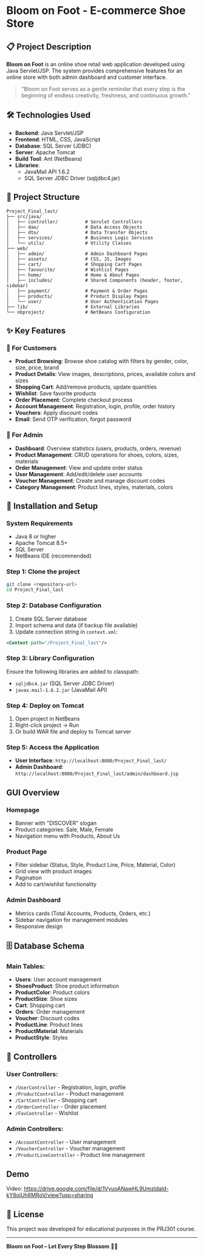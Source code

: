# Bloom on Foot - E-commerce Shoe Store

## 📋 Project Description

**Bloom on Foot** is an online shoe retail web application developed using Java Servlet/JSP. The system provides comprehensive features for an online store with both admin dashboard and customer interface.

> "Bloom on Foot serves as a gentle reminder that every step is the beginning of endless creativity, freshness, and continuous growth."

## 🛠️ Technologies Used

- **Backend**: Java Servlet/JSP
- **Frontend**: HTML, CSS, JavaScript
- **Database**: SQL Server (JDBC)
- **Server**: Apache Tomcat
- **Build Tool**: Ant (NetBeans)
- **Libraries**: 
  - JavaMail API 1.6.2
  - SQL Server JDBC Driver (sqljdbc4.jar)

## 📁 Project Structure

```
Project_Final_last/
├── src/java/
│   ├── controller/          # Servlet Controllers
│   ├── dao/                 # Data Access Objects
│   ├── dto/                 # Data Transfer Objects
│   ├── services/            # Business Logic Services
│   └── utils/               # Utility Classes
├── web/
│   ├── admin/               # Admin Dashboard Pages
│   ├── assets/              # CSS, JS, Images
│   ├── cart/                # Shopping Cart Pages
│   ├── favourite/           # Wishlist Pages
│   ├── home/                # Home & About Pages
│   ├── includes/            # Shared Components (header, footer, sidebar)
│   ├── payment/             # Payment & Order Pages
│   ├── products/            # Product Display Pages
│   └── user/                # User Authentication Pages
├── lib/                     # External Libraries
└── nbproject/               # NetBeans Configuration
```

## ✨ Key Features

### 👥 For Customers
- **Product Browsing**: Browse shoe catalog with filters by gender, color, size, price, brand
- **Product Details**: View images, descriptions, prices, available colors and sizes
- **Shopping Cart**: Add/remove products, update quantities
- **Wishlist**: Save favorite products
- **Order Placement**: Complete checkout process
- **Account Management**: Registration, login, profile, order history
- **Vouchers**: Apply discount codes
- **Email**: Send OTP verification, forgot password

### 🔧 For Admin
- **Dashboard**: Overview statistics (users, products, orders, revenue)
- **Product Management**: CRUD operations for shoes, colors, sizes, materials
- **Order Management**: View and update order status
- **User Management**: Add/edit/delete user accounts
- **Voucher Management**: Create and manage discount codes
- **Category Management**: Product lines, styles, materials, colors

## 🚀 Installation and Setup

### System Requirements
- Java 8 or higher
- Apache Tomcat 8.5+
- SQL Server
- NetBeans IDE (recommended)

### Step 1: Clone the project
```bash
git clone <repository-url>
cd Project_Final_last
```

### Step 2: Database Configuration
1. Create SQL Server database
2. Import schema and data (if backup file available)
3. Update connection string in `context.xml`:
```xml
<Context path="/Project_Final_last"/>
```

### Step 3: Library Configuration
Ensure the following libraries are added to classpath:
- `sqljdbc4.jar` (SQL Server JDBC Driver)
- `javax.mail-1.6.2.jar` (JavaMail API)

### Step 4: Deploy on Tomcat
1. Open project in NetBeans
2. Right-click project → Run
3. Or build WAR file and deploy to Tomcat server

### Step 5: Access the Application
- **User Interface**: `http://localhost:8080/Project_Final_last/`
- **Admin Dashboard**: `http://localhost:8080/Project_Final_last/admin/dashboard.jsp`

## GUI Overview

### Homepage
- Banner with "DISCOVER" slogan
- Product categories: Sale, Male, Female
- Navigation menu with Products, About Us

### Product Page
- Filter sidebar (Status, Style, Product Line, Price, Material, Color)
- Grid view with product images
- Pagination
- Add to cart/wishlist functionality

### Admin Dashboard
- Metrics cards (Total Accounts, Products, Orders, etc.)
- Sidebar navigation for management modules
- Responsive design

## 🗄️ Database Schema

### Main Tables:
- **Users**: User account management
- **ShoesProduct**: Shoe product information
- **ProductColor**: Product colors
- **ProductSize**: Shoe sizes
- **Cart**: Shopping cart
- **Orders**: Order management
- **Voucher**: Discount codes
- **ProductLine**: Product lines
- **ProductMaterial**: Materials
- **ProductStyle**: Styles

## 📄 Controllers

### User Controllers:
- `/UserController` - Registration, login, profile
- `/ProductController` - Product management
- `/CartController` - Shopping cart
- `/OrderController` - Order placement
- `/FavController` - Wishlist

### Admin Controllers:
- `/AccountController` - User management
- `/VoucherController` - Voucher management
- `/ProductLineController` - Product line management

## Demo
Video: https://drive.google.com/file/d/1VyuoANawHL9Umzldald-kY8oiUh6MRoV/view?usp=sharing

## 📝 License

This project was developed for educational purposes in the PRJ301 course.

---

**Bloom on Foot – Let Every Step Blossom** 🌸👟
